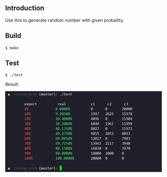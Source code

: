 
## Introduction
Use this to generate random number with given probaility.

## Build

```
$ make
```

## Test

```
$ ./test
```
Result:

![test result](./assert/test.jpg)



